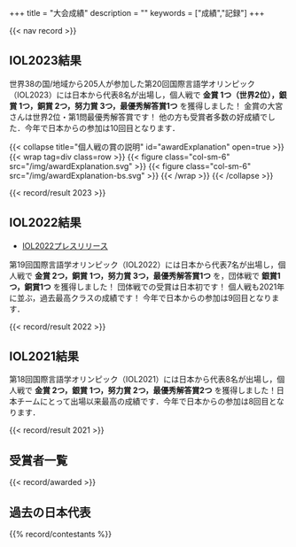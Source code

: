 +++
title = "大会成績"
description = ""
keywords = ["成績","記録"]
+++

{{< nav record >}}

## IOL2023結果

<!-- - [IOL2023プレスリリース](/pdf/release/iol2023_release.pdf) -->

世界38の国/地域から205人が参加した第20回国際言語学オリンピック（IOL2023）には日本から代表8名が出場し，個人戦で **金賞 1つ（世界2位），銀賞 1つ，銅賞 2つ，努力賞 3つ，最優秀解答賞1つ** を獲得しました！ 金賞の大宮さんは世界2位・第1問最優秀解答賞です！ 他の方も受賞者多数の好成績でした．今年で日本からの参加は10回目となります．

{{< collapse title="個人戦の賞の説明" id="awardExplanation" open=true >}}
{{< wrap tag=div class=row >}}
{{< figure class="col-sm-6"  src="/img/awardExplanation.svg" >}}
{{< figure class="col-sm-6" src="/img/awardExplanation-bs.svg" >}}
{{< /wrap >}}
{{< /collapse >}}

{{< record/result 2023 >}}

## IOL2022結果

- [IOL2022プレスリリース](/pdf/release/iol2022_release.pdf)

第19回国際言語学オリンピック（IOL2022）には日本から代表7名が出場し，個人戦で **金賞 2つ，銅賞 1つ，努力賞 3つ，最優秀解答賞1つ** を，団体戦で **銀賞1つ，銅賞1つ** を獲得しました！ 団体戦での受賞は日本初です！ 個人戦も2021年に並ぶ，過去最高クラスの成績です！ 今年で日本からの参加は9回目となります．

{{< record/result 2022 >}}

## IOL2021結果

第18回国際言語学オリンピック（IOL2021）には日本から代表8名が出場し，個人戦で **金賞 2つ，銀賞 1つ，努力賞 2つ，最優秀解答賞2つ** を獲得しました！日本チームにとって出場以来最高の成績です．今年で日本からの参加は8回目となります．

{{< record/result 2021 >}}

## 受賞者一覧

{{< record/awarded >}}

## 過去の日本代表

{{% record/contestants %}}
